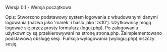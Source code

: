 Wersja 0.1 - Wersja początkowa

Opis:
Stworzono podstawowy system logowania z wbudowanymi danymi logowania (nazwa jako 'marek' i haslo jako 'zs10').
Użytkownicy mogą logować się przez prosty formularz (loguj.php).
Po zalogowaniu użytkownicy są przekierowywani na stronę strona.php.
Zaimplementowano podstawową obsługę sesji.
Funkcja wylogowania (wyloguj.php) niszczy sesję.
